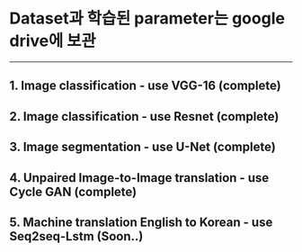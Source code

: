 # Dataset과 학습된 parameter는 google drive에 보관
-------------------------------------------------------------------------------
## 1. Image classification - use VGG-16 (complete)
## 2. Image classification - use Resnet (complete)
## 3. Image segmentation - use U-Net (complete)
## 4. Unpaired Image-to-Image translation - use Cycle GAN (complete)
## 5. Machine translation English to Korean - use Seq2seq-Lstm (Soon..)
